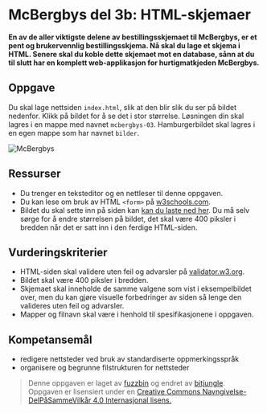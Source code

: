 McBergbys del 3b: HTML-skjemaer
==============================
**En av de aller viktigste delene av bestillingsskjemaet til McBergbys, er et pent og brukervennlig bestillingsskjema. Nå skal du lage et skjema i HTML. Senere skal du koble dette skjemaet mot en database, sånn at du til slutt har en komplett web-applikasjon for hurtigmatkjeden McBergbys.**

Oppgave
-------
Du skal lage nettsiden `index.html`, slik at den blir slik du ser på bildet nedenfor. Klikk på bildet for å se det i stor størrelse. Løsningen din skal lagres i en mappe med navnet `mcbergbys-03`. Hamburgerbildet skal lagres i en egen mappe som har navnet `bilder`. 

![McBergbys](https://raw.githubusercontent.com/fagstoff/IT1/master/Bilder/McB03b.png)

Ressurser
---------
* Du trenger en teksteditor og en nettleser til denne oppgaven. 
* Du kan lese om bruk av HTML `<form>` på [w3schools.com](http://www.w3schools.com/html/html_forms.asp).
* Bildet du skal sette inn på siden kan [kan du laste ned her](https://raw.githubusercontent.com/fagstoff/IT1/master/Bilder/hamburgers.jpg). Du må selv sørge for å endre størrelsen på bildet, det skal være 400 piksler i bredden når det er satt inn i den ferdige HTML-siden.

Vurderingskriterier
-------------------
* HTML-siden skal validere uten feil og advarsler på [validator.w3.org](https://validator.w3.org/).
* Bildet skal være 400 piksler i bredden.
* Skjemaet skal inneholde de samme valgene som vist i eksempelbildet over, men du kan gjøre visuelle forbedringer av siden så lenge den valideres uten feil og advarsler.
* Mapper og filnavn skal være i henhold til spesifikasjonene i oppgaven.

Kompetansemål
-------------
* redigere nettsteder ved bruk av standardiserte oppmerkingsspråk
* organisere og begrunne filstrukturen for nettsteder

>Denne oppgaven er laget av [fuzzbin](https://github.com/fuzzbin) og endret av [bitjungle](https://github.com/bitjungle).  
>Oppgaven er lisensiert under en
>[Creative Commons Navngivelse-DelPåSammeVilkår 4.0 Internasjonal lisens.
](http://creativecommons.org/licenses/by-sa/4.0/)
